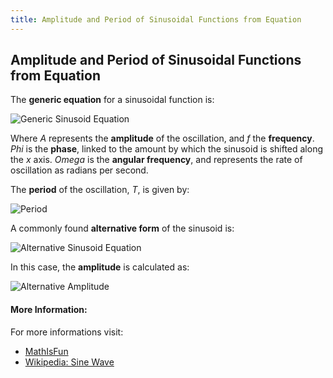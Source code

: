 ```yaml
---
title: Amplitude and Period of Sinusoidal Functions from Equation
---
```

## Amplitude and Period of Sinusoidal Functions from Equation

The **generic equation** for a sinusoidal function is:

![Generic Sinusoid Equation](https://github.com/viso-gio/HostedImages/blob/master/GenericSinusoid.png?raw=true)

Where *A* represents the **amplitude** of the oscillation, and *f* the **frequency**.
*Phi* is the **phase**, linked to the amount by which the sinusoid is shifted along the *x* axis.
*Omega* is the **angular frequency**, and represents the rate of oscillation as radians per second.

The **period** of the oscillation, *T*, is given by:

![Period](https://github.com/viso-gio/HostedImages/blob/master/PeriodFormula.png?raw=true)



A commonly found **alternative form** of the sinusoid is:

![Alternative Sinusoid Equation](https://github.com/viso-gio/HostedImages/blob/master/AlternativeSinusoid.png?raw=true)

In this case, the **amplitude** is calculated as:

![Alternative Amplitude](https://github.com/viso-gio/HostedImages/blob/master/AlternativeAmplitude.png?raw=true)

#### More Information:

For more informations visit:
* <a href='https://www.mathsisfun.com/algebra/amplitude-period-frequency-phase-shift.html' target='_blank' rel='nofollow'>MathIsFun</a>
* <a href='https://en.wikipedia.org/wiki/Sine_wave' target='_blank' rel='nofollow'>Wikipedia: Sine Wave</a>

